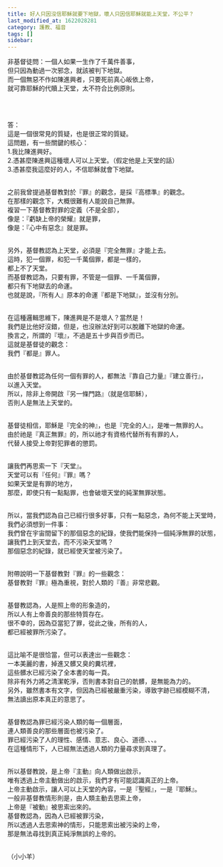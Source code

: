 ```yaml
---
title: 好人只因沒信耶穌就要下地獄，壞人只因信耶穌就能上天堂，不公平？
last_modified_at: 1622028281
category: 護教、福音
tags: []
sidebar: 
---
```


<p>非基督徒問：一個人如果一生作了千萬件善事，<br/>
但只因為動過一次邪念，就該被判下地獄。<br/>
而一個無惡不作如陳進興者，只要死前真心皈依上帝，<br/>
就可靠耶穌的代贖上天堂，太不符合比例原則。</p>
<p> </p>
<p><br/>
答：<br/>
這是一個很常見的質疑，也是很正常的質疑。<br/>
這問題，有一些關鍵的核心：<br/>
1.我比陳進興好。<br/>
2.憑甚麼陳進興這種壞人可以上天堂。（假定他是上天堂的話）<br/>
3.憑甚麼我這麼好的人，不信耶穌就會下地獄。</p>
<p><br/>
之前我曾提過基督教對於『罪』的觀念，是採『高標準』的觀念。<br/>
在那樣的觀念下，大概很難有人能說自己無罪。<br/>
複習一下基督教對罪的定義（不是全部），<br/>
像是：『虧缺上帝的榮耀』就是罪，<br/>
像是：『心中有惡念』就是罪。</p>
<p><br/>
另外，基督教認為上天堂，必須是『完全無罪』才能上去。<br/>
這時，犯一個罪，和犯一千萬個罪，都是一樣的，<br/>
都上不了天堂。<br/>
而基督教認為，只要有罪，不管是一個罪、一千萬個罪，<br/>
都只有下地獄去的命運。<br/>
也就是說，『所有人』原本的命運『都是下地獄』，並沒有分別。</p>
<p><br/>
在這種邏輯思維下，陳進興是不是壞人？當然是！<br/>
我們是比他好沒錯，但是，也沒辦法好到可以脫離下地獄的命運。<br/>
換言之，所謂的『壞』，不過是五十步與百步而已。<br/>
這就是基督徒的觀念：<br/>
我們『都是』罪人。</p>
<p><br/>
由於基督教認為任何一個有罪的人，都無法『靠自己力量』『建立善行』，<br/>
以進入天堂。<br/>
所以，除非上帝開啟『另一條門路』（就是信耶穌），<br/>
否則人是無法上天堂的。</p>
<p><br/>
基督徒相信，耶穌是『完全的神』，也是『完全的人』，是唯一無罪的人。<br/>
由於祂是『真正無罪』的，所以祂才有資格代替所有有罪的人，<br/>
代替人接受上帝對犯罪者的懲罰。</p>
<p><br/>
讓我們再思索一下『天堂』。<br/>
天堂可以有『任何』『罪』嗎？<br/>
如果天堂是有罪的地方，<br/>
那麼，即使只有一點點罪，也會破壞天堂的純潔無罪狀態。</p>
<p><br/>
所以，當我們認為自己已經行很多好事，只有一點惡念，為何不能上天堂時，<br/>
我們必須想到一件事：<br/>
我們曾在宇宙間留下的那個惡念的紀錄，使我們能保持一個純淨無罪的狀態，<br/>
讓我們上到天堂去，而不污染天堂嗎？<br/>
那個惡念的紀錄，就已經使天堂被污染了。</p>
<p><br/>
附帶說明一下基督教對『罪』的一些觀念：<br/>
基督教對『罪』極為重視，對於人類的『善』非常悲觀。</p>
<p><br/>
基督教認為，人是照上帝的形象造的，<br/>
所以人有上帝善良的那些特質存在。<br/>
很不幸的，因為亞當犯了罪，從此之後，所有的人，<br/>
都已經被罪所污染了。</p>
<p><br/>
這比喻不是很恰當，但可以表達出一些觀念：<br/>
一本美麗的書，掉進又髒又臭的糞坑裡，<br/>
這些髒水已經污染了全本書的每一頁。<br/>
除非有外力將之清潔乾淨，否則書本對自己的骯髒，是無能為力的。<br/>
另外，雖然書本有文字，但因為已經被嚴重污染，導致字跡已經模糊不清，<br/>
無法讀出原本真正的意思了。</p>
<p><br/>
基督教認為罪已經污染人類的每一個層面，<br/>
連人類善良的那些層面也被污染了。<br/>
罪已經污染了人的理性、感情、意志、良心、道德、、、。<br/>
在這種情形下，人已經無法透過人類的力量尋求到真理了。</p>
<p><br/>
所以基督教說，是上帝『主動』向人類做出啟示，<br/>
唯有透過上帝主動做出的啟示，我們才有可能認識真正的上帝。<br/>
上帝主動啟示，讓人可以上天堂的內容，一是『聖經』，一是『耶穌』。<br/>
一般非基督教情形則是，由人類主動去思索上帝，<br/>
上帝是『被動』被思索出來的。<br/>
基督教認為，因為人已經被罪污染，<br/>
所以透過人去思索神的情形，只能思索出被污染的上帝，<br/>
那是無法尋找到真正純淨無誤的上帝的。</p>
<p><br/>
（小小羊）</p>
<p><br/>
<br/>
 </p>
